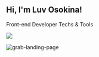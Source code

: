 ## Hi, I'm Luv Osokina!
Front-end Developer
Techs & Tools

<img src="https://tenor.com/bXxhu.gif">


![grab-landing-page](https://tenor.com/bcLqp.gif)
